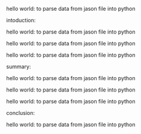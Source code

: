 hello world:
to parse data from jason file into python

intoduction:

hello world:
to parse data from jason file into python

hello world:
to parse data from jason file into python

hello world:
to parse data from jason file into python

summary:

hello world:
to parse data from jason file into python

hello world:
to parse data from jason file into python

hello world:
to parse data from jason file into python

conclusion:

hello world:
to parse data from jason file into python

